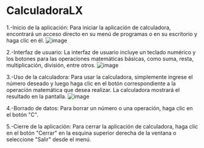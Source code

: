 # CalculadoraLX
1.-Inicio de la aplicación: Para iniciar la aplicación de calculadora, encontrará un acceso directo en su menú de programas o en su escritorio y haga clic en él.
![image](https://user-images.githubusercontent.com/115562316/215659828-a26f1001-d1a0-4a7b-908d-e62f862edb4f.png)

2.-Interfaz de usuario: La interfaz de usuario incluye un teclado numérico y los botones para las operaciones matemáticas básicas, como suma, resta, multiplicación, división, entre otros.
![image](https://user-images.githubusercontent.com/115562316/215814821-b72474ab-5f0d-4437-b998-41dc7962d512.png)

3.-Uso de la calculadora: Para usar la calculadora, simplemente ingrese el número deseado y luego haga clic en el botón correspondiente a la operación matemática que desea realizar. La calculadora mostrará el resultado en la pantalla.
![image](https://user-images.githubusercontent.com/115562316/215815188-26cb1694-51cd-424d-b63b-50b11af3f0f2.png)

4.-Borrado de datos: Para borrar un número o una operación, haga clic en el botón "C". 

5.-Cierre de la aplicación: Para cerrar la aplicación de calculadora, haga clic en el botón "Cerrar" en la esquina superior derecha de la ventana o seleccione "Salir" desde el menú.



